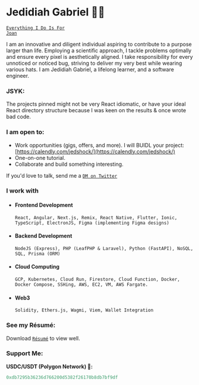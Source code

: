 # Jedidiah Gabriel 👋🏼
<code>[Everything I Do Is For Joan](https://loml.jedshock.com/)</code>

I am an innovative and diligent individual aspiring to contribute to a purpose larger than life. Employing a scientific approach, I tackle problems optimally and ensure every pixel is aesthetically aligned. I take responsibility for every unnoticed or noticed bug, striving to deliver my very best while wearing various hats. I am Jedidiah Gabriel, a lifelong learner, and a software engineer. 

### JSYK:
The projects pinned might not be very React idiomatic, or have your ideal React directory structure because I was keen on the results & once wrote bad code.  

### I am open to:
- Work opportunities (gigs, offers, and more). I will BUIDL your project: [https://calendly.com/jedshock/](https://calendly.com/jedshock/)
- One-on-one tutorial.
- Collaborate and build something interesting.

If you'd love to talk, send me a <code>[DM on Twitter](https://twitter.com/jedshock)</code>

### I work with
- #### Frontend Development
   `React, Angular, Next.js, Remix, React Native, Flutter, Ionic, TypeScript, ElectronJS, Figma (implementing Figma designs)`
- #### Backend Development
   `NodeJS (Express), PHP (LeafPHP & Laravel), Python (FastAPI), NoSQL, SQL, Prisma (ORM)`
- #### Cloud Computing
   `GCP, Kubernetes, Cloud Run, Firestore, Cloud Function, Docker, Docker Compose, SSHing, AWS, EC2, VM, AWS Fargate.` 
- #### Web3
   `Solidity, Ethers.js, Wagmi, Viem, Wallet Integration` 
### See my Résumé:
Download <code>[Résumé](https://drive.google.com/file/d/1HD6QPsZmdv9HgWRaI4vqDVGeOHgPMJ0V/view?usp=sharing)</code> to view well.

### Support Me:
<b>USDC/USDT (Polygon Network) 🥺:</b>
```javascript
0xdb7295b36236d766200d5382f26170b8db7bf9df
```

